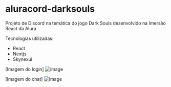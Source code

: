 # aluracord-darksouls
Projeto de Discord na temática do jogo Dark Souls desenvolvido na Imersão React da Alura

Tecnologias utilizadas:
- React
- Nextjs
- Skynexui

[Imagem do login]
![image](https://user-images.githubusercontent.com/26098335/151737489-96d25478-3f0c-4e72-9186-46174a443da8.png)

[Imagem do chat]
![image](https://user-images.githubusercontent.com/26098335/151737585-0c433f90-1c15-4133-bb1f-4de9b4275e60.png)
